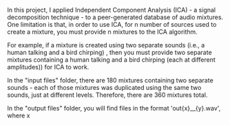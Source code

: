 In this project, I applied Independent Component Analysis (ICA) - a signal decomposition technique - to a peer-generated database
of audio mixtures. One limitation is that, in order to use ICA, for n number of sources used to create a mixture, you must provide n mixtures to the ICA algorithm. 

For example, if a mixture is created using two separate sounds (i.e., a human talking and a bird chirping) , then you must provide two separate mixtures containing a human talking and a bird chirping (each at different amplitudes)) for ICA to work.

In the "input files" folder, there are 180 mixtures containing two separate sounds - each of those mixtures was duplicated using the same two sounds, just at different levels. Therefore, there are 360 mixtures total.

In the "output files" folder, you will find files in the format 'out{x}__{y}.wav', where x 
